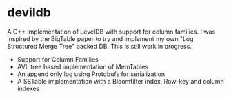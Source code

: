 devildb
=======

A C++ implementation of LevelDB with support for column families. I was inspired by the BigTable paper to try and implement my own "Log Structured Merge Tree" backed DB. This is still work in progress. 

* Support for Column Families
* AVL tree based implementation of MemTables
* An append only log using Protobufs for serialization
* A SSTable implementation with a Bloomfilter index, Row-key and column indexes
